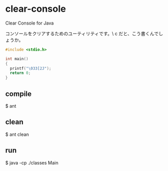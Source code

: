 # clear-console
Clear Console for Java

コンソールをクリアするためのユーティリティです。\\
c だと、こう書くんでしょうか。

``` C:clear.c
#include <stdio.h>

int main()
{
  printf("\033[2J");
  return 0;
}
```

## compile
$ ant

## clean
$ ant clean

## run
$ java -cp ./classes Main

<!-- 修正時刻: Sun Mar 21 13:26:32 2021 -->
